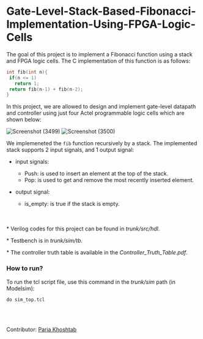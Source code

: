 # Gate-Level-Stack-Based-Fibonacci-Implementation-Using-FPGA-Logic-Cells

The goal of this project is to implement a Fibonacci function using a stack and FPGA logic cells. The C implementation of this function is as follows:
 ```C
int fib(int n){
  if(n <= 1) 
    return 1;
  return fib(n-1) + fib(n-2);
}
 ```
 
In this project, we are allowed to design and implement gate-level datapath and controller using just four Actel programmable logic cells which are shown below:


![Screenshot (3499)](https://user-images.githubusercontent.com/69076293/195019408-04ed9e26-534c-4b4d-89bf-059b6b497552.png)
![Screenshot (3500)](https://user-images.githubusercontent.com/69076293/195019289-7aa2e789-451d-46ec-ba90-912d48ecd014.png)


We implemeneted the `fib` function recursively by a stack. The implemented stack supports 2 input signals, and 1 output signal:


* input signals:
  * Push: is used to insert an element at the top of the stack.
  * Pop: is used to get and remove the most recently inserted element.

* output signal:
  * is_empty: is true if the stack is empty.
  
  
<br></br>
\* Verilog codes for this project can be found in *trunk/src/hdl*.

\* Testbench is in *trunk/sim/tb*.

\* The controller truth table is available in the *Controller_Truth_Table.pdf*.

### How to run?
To run the tcl script file, use this command in the *trunk/sim* path (in Modelsim): 
```
do sim_top.tcl
```

<br></br>

Contributor: [Paria Khoshtab](https://github.com/Theparia/)
